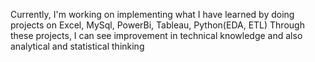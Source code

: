 Currently, I'm working on implementing what I have learned by doing projects on Excel, MySql, PowerBi, Tableau, Python(EDA, ETL)
Through these projects, I can see improvement in technical knowledge and also analytical and statistical thinking 
